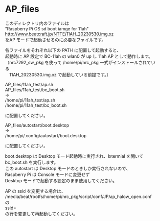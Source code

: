 # AP_files

このディレクトリ内のファイルは  
"Raspberry Pi OS sd boot iamge for 11ah"  
http://www.beatcraft.jp/NTTE/11AH_20230530.img.xz  
をAP モードで起動させるのに必要なファイルです。  

各ファイルをそれぞれ以下の PATH に配置して起動すると、  
起動時に AP 設定で BC-11ah の wlan0 が up し 11ah AP として動作します。  
（nrc7292_sw_pkg を使って /home/pi/nrc_pkg 一式がインストールされている  
　11AH_20230530.img.xz で起動している前提です。） 


AP_files/11ah_test/ap.sh  
AP_files/11ah_test/bc_boot.sh  
→  
/home/pi/11ah_test/ap.sh  
/home/pi/11ah_test/bc_boot.sh  

に配置してください。


AP_files/autostart/boot.desktop  
→  
/home/pi/.config/autostart/boot.desktop  

に配置してください。

boot.desktop は Desktop モード起動時に実行され、lxtermial を開いて bc_boot.sh を実行します。  
この autostart は Desktop モードのときしか実行されないので、  
Raspberry Pi は Console モードに変更せず  
Desktop モードで起動する設定のまま使用してください。  

AP の ssid を変更する場合は、  
/media/beat/rootfs/home/pi/nrc_pkg/script/conf/JP/ap_halow_open.conf  
の  
ssid=  
の行を変更して再起動してください。  




